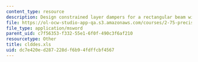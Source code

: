 ```yaml
---
content_type: resource
description: Design constrained layer dampers for a rectangular beam with plate CLDs
file: https://ol-ocw-studio-app-qa.s3.amazonaws.com/courses/2-75-precision-machine-design-fall-2001/dc7e420ed287228df6b94fdffcbf4567_clddes.xls
file_type: application/msword
parent_uid: c7f56353-f332-55e1-6f0f-490c3f6af210
resourcetype: Other
title: clddes.xls
uid: dc7e420e-d287-228d-f6b9-4fdffcbf4567
---
```


